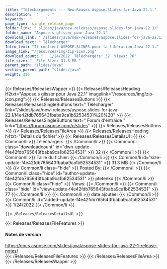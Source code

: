 ```yaml
---
title: "Téléchargements --- New-Reases-Aspose.Slides-for-Java-22.1." 
description:  "    . " 
keywords:  "    . " 
page_type:  single_release_page
folder_link: " slides/java/new-releases/aspose.slides-for-java-22.1/"
folder_name: "Aspose.s glisser pour Java 22.1"
download_link: " /slides/java/new-releases/aspose.slides-for-java-22.1/f4e42fdb765643fbaba9ca1b62534531"
download_text: " Télécharger"
Intro_text: "Il contient ASPOSE.SLINES pour la libération Java 22.1."
image_link: "/resources/img/zip-icon.png"
download_count: "   1/24/2022  Téléchargers: 32  Views: 76"
file_size: "  File Size: 31.3 MB "
parent_path: "slides/java"
section_parent_path: "slides/java"
weight: 356
---
```


{{< Releases/ReleasesWapper >}}
  {{< Releases/ReleasesHeading H2txt="Aspose.s glisser pour Java 22.1" imagelink="/resources/img/zip-icon.png">}}
  {{< Releases/ReleasesButtons >}}
    {{< Releases/ReleasesSingleButtons text=" Télécharger" link="/slides/java/new-releases/aspose.slides-for-java-22.1/f4e42fdb765643fbaba9ca1b62534531%20%20" >}}
    {{< Releases/ReleasesSingleButtons text=" Forum d'entraide " link="https://forum.aspose.com/c/slides" >}}
  {{< Releases/ReleasesButtons >}}
  {{< Releases/ReleasesFileArea >}}
    {{< Releases/ReleasesHeading h4txt="Détails du fichier">}}
    {{< Releases/ReleasesDetailsUl >}}
            {{< Common/li  >}} Téléchargers: {{< /Common/li >}} 
      {{< Common/li class="downloadcount" id="dwn-update-f4e42fdb765643fbaba9ca1b62534531" >}} 32 {{< /Common/li >}} 
      {{< Common/li  >}} Taille du fichier: {{< /Common/li >}} 
      {{< Common/li id="size-update-f4e42fdb765643fbaba9ca1b62534531" >}} 31.3 MB {{< /Common/li >}} 
      {{< Common/li  class="hide" >}} Posted By: {{< /Common/li >}} 
      {{< Common/li class="hide" id="author-update-f4e42fdb765643fbaba9ca1b62534531" >}} ptetenko {{< /Common/li >}} 
      {{< Common/li class="hide"  >}} Views: {{< /Common/li >}} 
      {{< Common/li class="hide" id="view-update-f4e42fdb765643fbaba9ca1b62534531" >}} 77 {{< /Common/li >}} 
      {{< Common/li  >}} date ajoutée: {{< /Common/li >}} 
      {{< Common/li id="added-update-f4e42fdb765643fbaba9ca1b62534531" >}} 1/24/2022 {{< /Common/li >}} 

    {{< /Releases/ReleasesDetailsUl >}}

  {{< Releases/ReleasesFileFeatures >}}
      <h4>Notes de version</h4><div><a href="https://docs.aspose.com/slides/java/aspose-slides-for-java-22-1-release-notes/">https://docs.aspose.com/slides/java/aspose-slides-for-java-22-1-release-notes/</a></div>
  {{< /Releases/ReleasesFileFeatures >}}
 {{< /Releases/ReleasesFileArea >}}
{{< /Releases/ReleasesWapper >}}


